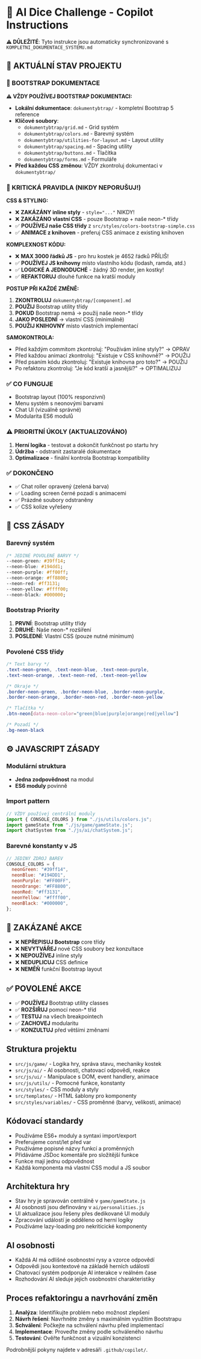 <!-- AUTOMATICKY GENEROVANÉ INSTRUKCE Z KOMPLETNI_DOKUMENTACE_SYSTEMU.md -->
<!-- Datum generování: 11. července 2025 -->

# 🎲 AI Dice Challenge - Copilot Instructions

**⚠️ DŮLEŽITÉ**: Tyto instrukce jsou automaticky synchronizované s `KOMPLETNI_DOKUMENTACE_SYSTEMU.md`

## 🎯 AKTUÁLNÍ STAV PROJEKTU

### 📖 BOOTSTRAP DOKUMENTACE

**⚠️ VŽDY POUŽÍVEJ BOOTSTRAP DOKUMENTACI:**

- **Lokální dokumentace**: `dokumentybtrap/` - kompletní Bootstrap 5 reference
- **Klíčové soubory**:
  - `dokumentybtrap/grid.md` - Grid systém
  - `dokumentybtrap/colors.md` - Barevný systém
  - `dokumentybtrap/utilities-for-layout.md` - Layout utility
  - `dokumentybtrap/spacing.md` - Spacing utility
  - `dokumentybtrap/buttons.md` - Tlačítka
  - `dokumentybtrap/forms.md` - Formuláře
- **Před každou CSS změnou**: VŽDY zkontroluj dokumentaci v `dokumentybtrap/`

### 🚨 KRITICKÁ PRAVIDLA (NIKDY NEPORUŠUJ!)

**CSS & STYLING:**

- ❌ **ZAKÁZÁNY inline styly** - `style="..."` NIKDY!
- ❌ **ZAKÁZÁNO vlastní CSS** - pouze Bootstrap + naše neon-\* třídy
- ✅ **POUŽÍVEJ naše CSS třídy** z `src/styles/colors-bootstrap-simple.css`
- ✅ **ANIMACE z knihoven** - preferuj CSS animace z existing knihoven

**KOMPLEXNOST KÓDU:**

- ❌ **MAX 3000 řádků JS** - pro hru kostek je 4652 řádků PŘÍLIŠ!
- ✅ **POUŽÍVEJ JS knihovny** místo vlastního kódu (lodash, ramda, atd.)
- ✅ **LOGICKÉ A JEDNODUCHÉ** - žádný 3D render, jen kostky!
- ✅ **REFAKTORUJ** dlouhé funkce na kratší moduly

**POSTUP PŘI KAŽDÉ ZMĚNĚ:**

1. **ZKONTROLUJ** `dokumentybtrap/[component].md`
2. **POUŽIJ** Bootstrap utility třídy
3. **POKUD** Bootstrap nemá → použij naše neon-\* třídy
4. **JAKO POSLEDNÍ** → vlastní CSS (minimálně)
5. **POUŽIJ KNIHOVNY** místo vlastních implementací

**SAMOKONTROLA:**

- Před každým commitom zkontroluj: "Používám inline styly?" → OPRAV
- Před každou animací zkontroluj: "Existuje v CSS knihovně?" → POUŽIJ
- Před psaním kódu zkontroluj: "Existuje knihovna pro toto?" → POUŽIJ
- Po refaktoru zkontroluj: "Je kód kratší a jasnější?" → OPTIMALIZUJ

### ✅ CO FUNGUJE

- Bootstrap layout (100% responzivní)
- Menu systém s neonovými barvami
- Chat UI (vizuálně správné)
- Modularita ES6 modulů

### ⚠️ PRIORITNÍ ÚKOLY (AKTUALIZOVÁNO)

1. **Herní logika** - testovat a dokončit funkčnost po startu hry
2. **Údržba** - odstranit zastaralé dokumentace
3. **Optimalizace** - finální kontrola Bootstrap kompatibility

### ✅ DOKONČENO

- ✅ Chat roller opravený (zelená barva)
- ✅ Loading screen černé pozadí s animacemi
- ✅ Prázdné soubory odstraněny
- ✅ CSS kolize vyřešeny

## 🎨 CSS ZÁSADY

### Barevný systém

```css
/* JEDINÉ POVOLENÉ BARVY */
--neon-green: #39ff14;
--neon-blue: #194dd1;
--neon-purple: #ff00ff;
--neon-orange: #ff8800;
--neon-red: #ff3131;
--neon-yellow: #ffff00;
--neon-black: #000000;
```

### Bootstrap Priority

1. **PRVNÍ**: Bootstrap utility třídy
2. **DRUHÉ**: Naše neon-\* rozšíření
3. **POSLEDNÍ**: Vlastní CSS (pouze nutné minimum)

### Povolené CSS třídy

```css
/* Text barvy */
.text-neon-green, .text-neon-blue, .text-neon-purple,
.text-neon-orange, .text-neon-red, .text-neon-yellow

/* Okraje */
.border-neon-green, .border-neon-blue, .border-neon-purple,
.border-neon-orange, .border-neon-red, .border-neon-yellow

/* Tlačítka */
.btn-neon[data-neon-color="green|blue|purple|orange|red|yellow"]

/* Pozadí */
.bg-neon-black
```

## ⚙️ JAVASCRIPT ZÁSADY

### Modulární struktura

- **Jedna zodpovědnost** na modul
- **ES6 moduly** povinně

### Import pattern

```javascript
// VŽDY používej centrální moduly
import { CONSOLE_COLORS } from "./js/utils/colors.js";
import gameState from "./js/game/gameState.js";
import chatSystem from "./js/ai/chatSystem.js";
```

### Barevné konstanty v JS

```javascript
// JEDINÝ ZDROJ BAREV
CONSOLE_COLORS = {
  neonGreen: "#39ff14",
  neonBlue: "#194DD1",
  neonPurple: "#FF00FF",
  neonOrange: "#FF8800",
  neonRed: "#ff3131",
  neonYellow: "#ffff00",
  neonBlack: "#000000",
};
```

## 🚨 ZAKÁZANÉ AKCE

- ❌ **NEPŘEPISUJ Bootstrap** core třídy
- ❌ **NEVYTVÁŘEJ** nové CSS soubory bez konzultace
- ❌ **NEPOUŽÍVEJ** inline styly
- ❌ **NEDUPLICUJ** CSS definice
- ❌ **NEMĚŇ** funkční Bootstrap layout

## ✅ POVOLENÉ AKCE

- ✅ **POUŽÍVEJ** Bootstrap utility classes
- ✅ **ROZŠIŘUJ** pomocí neon-\* tříd
- ✅ **TESTUJ** na všech breakpointech
- ✅ **ZACHOVEJ** modularitu
- ✅ **KONZULTUJ** před většími změnami

## Struktura projektu

- `src/js/game/` - Logika hry, správa stavu, mechaniky kostek
- `src/js/ai/` - AI osobnosti, chatovací odpovědi, reakce
- `src/js/ui/` - Manipulace s DOM, event handlery, animace
- `src/js/utils/` - Pomocné funkce, konstanty
- `src/styles/` - CSS moduly a styly
- `src/templates/` - HTML šablony pro komponenty
- `src/styles/variables/` - CSS proměnné (barvy, velikosti, animace)

## Kódovací standardy

- Používáme ES6+ moduly a syntaxi import/export
- Preferujeme const/let před var
- Používáme popisné názvy funkcí a proměnných
- Přidáváme JSDoc komentáře pro složitější funkce
- Funkce mají jednu odpovědnost
- Každá komponenta má vlastní CSS modul a JS soubor

## Architektura hry

- Stav hry je spravován centrálně v `game/gameState.js`
- AI osobnosti jsou definovány v `ai/personalities.js`
- UI aktualizace jsou řešeny přes dedikované UI moduly
- Zpracování událostí je odděleno od herní logiky
- Používáme lazy-loading pro nekriticické komponenty

## AI osobnosti

- Každá AI má odlišné osobnostní rysy a vzorce odpovědí
- Odpovědi jsou kontextové na základě herních událostí
- Chatovací systém podporuje AI interakce v reálném čase
- Rozhodování AI sleduje jejich osobnostní charakteristiky

## Proces refaktoringu a navrhování změn

1. **Analýza**: Identifikujte problém nebo možnost zlepšení
2. **Návrh řešení**: Navrhněte změny s maximálním využitím Bootstrapu
3. **Schválení**: Počkejte na schválení návrhu před implementací
4. **Implementace**: Proveďte změny podle schváleného návrhu
5. **Testování**: Ověřte funkčnost a vizuální konzistenci

Podrobnější pokyny najdete v adresáři `.github/copilot/`.
